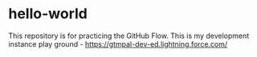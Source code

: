 # hello-world
This repository is for practicing the GitHub Flow.
This is my development instance play ground - https://gtmpal-dev-ed.lightning.force.com/
